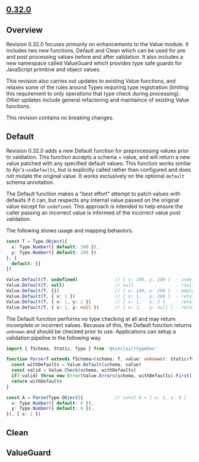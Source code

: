 ## [0.32.0](https://www.npmjs.com/package/@sinclair/typebox/v/0.32.0)

## Overview

Revision 0.32.0 focuses primarily on enhancements to the Value module. It includes two new functions, Default and Clean which can be used for pre and post processing values before and after validation. It also includes a new namespace called ValueGuard which provides type safe guards for JavaScript primitive and object values.

This revision also carries out updates to existing Value functions, and relaxes some of the rules around Types requiring type registration (limiting this requirement to only operations that type check during processing). Other updates include general refactoring and maintaince of existing Value functions.

This revision contains no breaking changes.

## Default

Revision 0.32.0 adds a new Default function for preprocessing values prior to valdiation. This function accepts a schema + value, and will return a new value patched with any specified default values. This function works similar to Ajv's `useDefaults`, but is explicitly called rather than configured and does not mutate the original value. It works exclusively on the optional `default` schema annotation.

The Default function makes a "best effort" attempt to patch values with defaults if it can, but respects any internal value passed on the original value except for `undefined`. This approach is intended to help ensure the caller passing an incorrect value is informed of the incorrect value post validation.

The following shows usage and mapping behaviors.

```typescript
const T = Type.Object({
  x: Type.Number({ default: 100 }),
  y: Type.Number({ default: 200 })
}, {
  default: {}
})

Value.Default(T, undefined)              // { x: 100, y: 200 }  - undefined, use default {} into { x: 100, y: 200 }
Value.Default(T, null)                   // null                - (null respected)
Value.Default(T, {})                     // { x: 100, y: 200 }  - empty {} into default x, y
Value.Default(T, { x: 1 })               // { x: 1,   y: 200 }  - retain x, default y
Value.Default(T, { x: 1, y: 2 })         // { x: 1,   y: 2 }    - retain x, y
Value.Default(T, { x: 1, y: null })      // { x: 1,   y: null } - retain x, y (null respected)
```
The Default function performs no type checking at all and may return incomplete or incorrect values. Because of this, the Default function returns `unknown` and should be checked prior to use. Applications can setup a validation pipeline in the following way.
```ts
import { TSchema, Static, Type } from '@sinclair/typebox'

function Parse<T extends TSchema>(schema: T, value: unknown): Static<T> {
  const withDefaults = Value.Default(schema, value)
  const valid = Value.Check(schema, withDefaults)
  if(!valid) throw new Error(Value.Errors(schema, withDefaults).First()!)
  return withDefaults
}

const A = Parse(Type.Object({            // const A = { x: 1, y: 0 }
  x: Type.Number({ default: 0 }),
  y: Type.Number({ default: 0 }),
}), { x: 1 })
```

## Clean

## ValueGuard